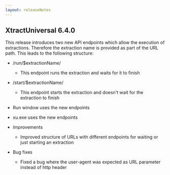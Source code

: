 ```yaml
---
layout: releaseNotes
---
```


## XtractUniversal 6.4.0 
This release introduces two new API endpoints which allow the execution of extractions. Therefore the extraction 
name is provided as part of the URL path. This leads to the following structure:

- /run/$extractionName/
  - This endpoint runs the extraction and waits for it to finish 
- /start/$extractionName/
  - This endpoint starts the extraction and doesn't wait for the extraction to finish 

- Run window uses the new endpoints 
- xu.exe uses the new endpoints 
  
- Improvements 
  - Improved structure of URLs with different endpoints for waiting or just starting an extraction 

- Bug fixes 
  - Fixed a bug where the user-agent was expected as URL parameter instead of http header 
